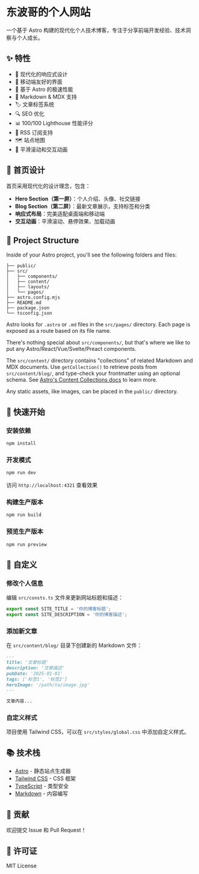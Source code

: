 # 东波哥的个人网站

一个基于 Astro 构建的现代化个人技术博客，专注于分享前端开发经验、技术洞察与个人成长。

## ✨ 特性

- 🎨 现代化的响应式设计
- 📱 移动端友好的界面
- 🚀 基于 Astro 的极速性能
- 📝 Markdown & MDX 支持
- 🏷️ 文章标签系统
- 🔍 SEO 优化
- 📊 100/100 Lighthouse 性能评分
- 📡 RSS 订阅支持
- 🗺️ 站点地图
- 🎯 平滑滚动和交互动画

## 🎯 首页设计

首页采用现代化的设计理念，包含：

- **Hero Section（第一屏）**：个人介绍、头像、社交链接
- **Blog Section（第二屏）**：最新文章展示，支持标签和分类
- **响应式布局**：完美适配桌面端和移动端
- **交互动画**：平滑滚动、悬停效果、加载动画

## 🚀 Project Structure

Inside of your Astro project, you'll see the following folders and files:

```text
├── public/
├── src/
│   ├── components/
│   ├── content/
│   ├── layouts/
│   └── pages/
├── astro.config.mjs
├── README.md
├── package.json
└── tsconfig.json
```

Astro looks for `.astro` or `.md` files in the `src/pages/` directory. Each page is exposed as a route based on its file name.

There's nothing special about `src/components/`, but that's where we like to put any Astro/React/Vue/Svelte/Preact components.

The `src/content/` directory contains "collections" of related Markdown and MDX documents. Use `getCollection()` to retrieve posts from `src/content/blog/`, and type-check your frontmatter using an optional schema. See [Astro's Content Collections docs](https://docs.astro.build/en/guides/content-collections/) to learn more.

Any static assets, like images, can be placed in the `public/` directory.

## 🚀 快速开始

### 安装依赖

```bash
npm install
```

### 开发模式

```bash
npm run dev
```

访问 `http://localhost:4321` 查看效果

### 构建生产版本

```bash
npm run build
```

### 预览生产版本

```bash
npm run preview
```

## 🎨 自定义

### 修改个人信息

编辑 `src/consts.ts` 文件来更新网站标题和描述：

```typescript
export const SITE_TITLE = '你的博客标题';
export const SITE_DESCRIPTION = '你的博客描述';
```

### 添加新文章

在 `src/content/blog/` 目录下创建新的 Markdown 文件：

```markdown
---
title: '文章标题'
description: '文章描述'
pubDate: '2025-01-01'
tags: ['标签1', '标签2']
heroImage: '/path/to/image.jpg'
---

文章内容...
```

### 自定义样式

项目使用 Tailwind CSS，可以在 `src/styles/global.css` 中添加自定义样式。

## 📚 技术栈

- [Astro](https://astro.build/) - 静态站点生成器
- [Tailwind CSS](https://tailwindcss.com/) - CSS 框架
- [TypeScript](https://www.typescriptlang.org/) - 类型安全
- [Markdown](https://www.markdownguide.org/) - 内容编写

## 🤝 贡献

欢迎提交 Issue 和 Pull Request！

## 📄 许可证

MIT License
